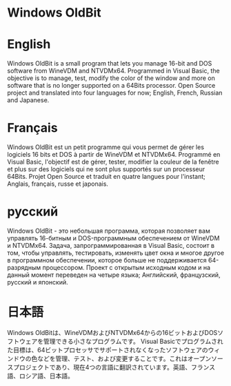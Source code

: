 # Windows OldBit


# English

Windows OldBit is a small program that lets you manage 16-bit and DOS software from WineVDM and NTVDMx64. Programmed in Visual Basic, the objective is to manage, test, modify the color of the window and more on software that is no longer supported on a 64Bits processor. Open Source project and translated into four languages for now; English, French, Russian and Japanese.

# Français

Windows OldBit est un petit programme qui vous permet de gérer les logiciels 16 bits et DOS à partir de WineVDM et NTVDMx64. Programmé en Visual Basic, l'objectif est de gérer, tester, modifier la couleur de la fenêtre et plus sur des logiciels qui ne sont plus supportés sur un processeur 64Bits. Projet Open Source et traduit en quatre langues pour l'instant; Anglais, français, russe et japonais.

# русский

Windows OldBit - это небольшая программа, которая позволяет вам управлять 16-битным и DOS-программным обеспечением от WineVDM и NTVDMx64. Задача, запрограммированная в Visual Basic, состоит в том, чтобы управлять, тестировать, изменять цвет окна и многое другое в программном обеспечении, которое больше не поддерживается 64-разрядным процессором. Проект с открытым исходным кодом и на данный момент переведен на четыре языка; Английский, французский, русский и японский.

# 日本語

Windows OldBitは、WineVDMおよびNTVDMx64からの16ビットおよびDOSソフトウェアを管理できる小さなプログラムです。 Visual Basicでプログラムされた目標は、64ビットプロセッサでサポートされなくなったソフトウェアのウィンドウの色などを管理、テスト、および変更することです。これはオープンソースプロジェクトであり、現在4つの言語に翻訳されています。英語、フランス語、ロシア語、日本語。
